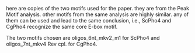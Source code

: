 here are copies of the two motifs used for the paper. they are from the Peak Motif analysis. other motifs from the same analysis are highly similar. any of them can be used and lead to the same conclusion, i.e., ScPho4 and CgPho4 recognize the same core E-box motif.

The two motifs chosen are oligos_6nt_mkv2_m1 for ScPho4 and oligos_7nt_mkv4 Rev cpl. for CgPho4.
